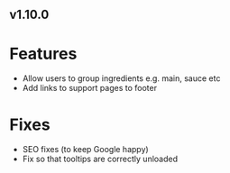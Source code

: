 v1.10.0
---

# Features

- Allow users to group ingredients e.g. main, sauce etc
- Add links to support pages to footer

# Fixes

- SEO fixes (to keep Google happy)
- Fix so that tooltips are correctly unloaded
